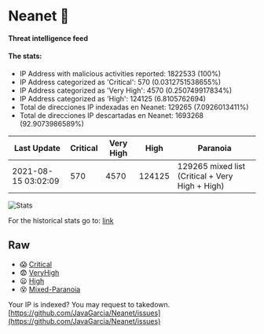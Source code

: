 # Neanet :hocho:
#### Threat intelligence feed
#### The stats:

- IP Address with malicious activities reported: 1822533 (100%)
- IP Address categorized as 'Critical':  570 (0.0312751538655%)
- IP Address categorized as 'Very High':  4570 (0.250749917834%)
- IP Address categorized as 'High':  124125 (6.8105762694)
- Total de direcciones IP indexadas en Neanet:  129265 (7.0926013411%)
- Total de direcciones IP descartadas en Neanet:  1693268 (92.9073986589%)

| Last Update | Critical | Very High | High | Paranoia |
| --- | --- | --- | --- | --- |
| 2021-08-15 03:02:09 | 570 | 4570 | 124125 | 129265 mixed list (Critical + Very High + High)|

![Stats](https://docs.google.com/spreadsheets/d/e/2PACX-1vSnaNMIXVabIpDJjufMlzH7poXnshF3mgd8Is1g9ytUEzVsP5my4Trn8f-xkoLLQ38xpL3HtmUexLo6/pubchart?oid=501124687&format=image)

For the historical stats go to: [link](/stats.csv)
## Raw
- :scream: [Critical](https://raw.githubusercontent.com/JavaGarcia/Neanet/master/blacklists/neanet_critical.txt)
- :fearful: [VeryHigh](https://raw.githubusercontent.com/JavaGarcia/Neanet/master/blacklists/neanet_veryHigh.txtt)
- :frowning: [High](https://raw.githubusercontent.com/JavaGarcia/Neanet/master/blacklists/neanet_high.txt)
- :dizzy_face: [Mixed-Paranoia](https://raw.githubusercontent.com/JavaGarcia/Neanet/master/blacklists/neanet_all.txt)


Your IP is indexed? You may request to takedown. [https://github.com/JavaGarcia/Neanet/issues](https://github.com/JavaGarcia/Neanet/issues)












































































































































































































































































































































































































































































































































































































































































































































































































































































































































































































































































































































































































































































































































































































































































































































































































































































































































































































































































































































































































































































































































































































































































































































































































































































































































































































































































































































































































































































































































































































































































































































































































































































































































































































































































































































































































































































































































































































































































































































































































































































































































































































































































































































































































































































































































































































































































































































































































































































































































































































































































































































































































































































































































































































































































































































































































































































































































































































































































































































































































































































































































































































































































































































































































































































































































































































































































































































































































































































































































































































































































































































































































































































































































































































































































































































































































































































































































































































































































































































































































































































































































































































































































































































































